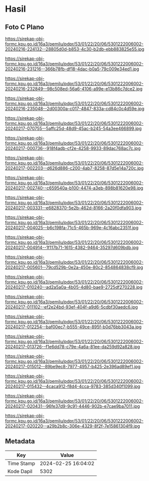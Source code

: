 # Hasil

## Foto C Plano

https://sirekap-obj-formc.kpu.go.id/16a3/pemilu/pdpr/53/01/22/20/06/5301222006002-20240216-224132--28805d0d-b853-4c30-b2db-ebb883825e55.jpg

https://sirekap-obj-formc.kpu.go.id/16a3/pemilu/pdpr/53/01/22/20/06/5301222006002-20240216-231216--366b78fb-df18-4dac-b0a5-79c009e34ed1.jpg

https://sirekap-obj-formc.kpu.go.id/16a3/pemilu/pdpr/53/01/22/20/06/5301222006002-20240216-232849--98c508ed-56a6-4106-a99e-e13b86c7dce2.jpg

https://sirekap-obj-formc.kpu.go.id/16a3/pemilu/pdpr/53/01/22/20/06/5301222006002-20240216-235048--2d00300a-c017-4847-833a-cd84c0c4d59e.jpg

https://sirekap-obj-formc.kpu.go.id/16a3/pemilu/pdpr/53/01/22/20/06/5301222006002-20240217-070755--5affc25d-48d9-45ac-b245-54a3ee466899.jpg

https://sirekap-obj-formc.kpu.go.id/16a3/pemilu/pdpr/53/01/22/20/06/5301222006002-20240217-000736--918f4adb-cf2e-4258-9933-89dac768ac7c.jpg

https://sirekap-obj-formc.kpu.go.id/16a3/pemilu/pdpr/53/01/22/20/06/5301222006002-20240217-002203--d626d886-c200-4ab7-8258-87d5e14a720c.jpg

https://sirekap-obj-formc.kpu.go.id/16a3/pemilu/pdpr/53/01/22/20/06/5301222006002-20240217-002740--c659540a-b100-4474-a3eb-898b81620e98.jpg

https://sirekap-obj-formc.kpu.go.id/16a3/pemilu/pdpr/53/01/22/20/06/5301222006002-20240217-003331--e6828370-5e2b-462d-8166-2a20f0dfa903.jpg

https://sirekap-obj-formc.kpu.go.id/16a3/pemilu/pdpr/53/01/22/20/06/5301222006002-20240217-004025--b6c198fa-71c5-465b-969e-4c16abc2351f.jpg

https://sirekap-obj-formc.kpu.go.id/16a3/pemilu/pdpr/53/01/22/20/06/5301222006002-20240217-004914--1f117b71-1615-4382-9464-35297d609bdb.jpg

https://sirekap-obj-formc.kpu.go.id/16a3/pemilu/pdpr/53/01/22/20/06/5301222006002-20240217-005601--79cd529b-0e2a-450e-80c2-854864838cf9.jpg

https://sirekap-obj-formc.kpu.go.id/16a3/pemilu/pdpr/53/01/22/20/06/5301222006002-20240217-010240--ad2a5a0a-4b05-4d80-bae9-2725df270228.jpg

https://sirekap-obj-formc.kpu.go.id/16a3/pemilu/pdpr/53/01/22/20/06/5301222006002-20240217-011102--ef2e24bd-93ef-404f-a9d6-5cdbf30aedc6.jpg

https://sirekap-obj-formc.kpu.go.id/16a3/pemilu/pdpr/53/01/22/20/06/5301222006002-20240217-012254--baf00ec7-b555-49ce-895f-b0d76bb3043a.jpg

https://sirekap-obj-formc.kpu.go.id/16a3/pemilu/pdpr/53/01/22/20/06/5301222006002-20240217-013726--f1e6dd78-c79e-4a6a-81ee-da259d92a828.jpg

https://sirekap-obj-formc.kpu.go.id/16a3/pemilu/pdpr/53/01/22/20/06/5301222006002-20240217-015012--89be9ec8-7977-4957-b425-2e396ad89ef1.jpg

https://sirekap-obj-formc.kpu.go.id/16a3/pemilu/pdpr/53/01/22/20/06/5301222006002-20240217-015432--4caca912-f8d4-4cca-9783-385d340f1099.jpg

https://sirekap-obj-formc.kpu.go.id/16a3/pemilu/pdpr/53/01/22/20/06/5301222006002-20240217-020431--96fe37d9-9c91-4446-902b-e7cae9ba7011.jpg

https://sirekap-obj-formc.kpu.go.id/16a3/pemilu/pdpr/53/01/22/20/06/5301222006002-20240217-020220--a29b2b8c-306e-4329-8f2f-7e15861304f9.jpg


## Metadata

| Key        | Value               |
| ---------- | ------------------- |
| Time Stamp | 2024-02-25 16:04:02 |
| Kode Dapil | 5302                |



